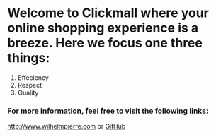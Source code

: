 # Welcome to **Clickmall** where your online shopping experience is a breeze. Here we focus one three things:

1. Effeciency
2. Respect
3. Quality

### For more information, feel free to visit the following links:

  http://www.wilhelmpierre.com or 
 [GitHub](http://github.com/WilhelmPierre)